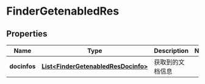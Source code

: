 # FinderGetenabledRes

## Properties
Name | Type | Description | Notes
------------ | ------------- | ------------- | -------------
**docinfos** | [**List&lt;FinderGetenabledResDocinfo&gt;**](FinderGetenabledResDocinfo.md) | 获取到的文档信息 | 
